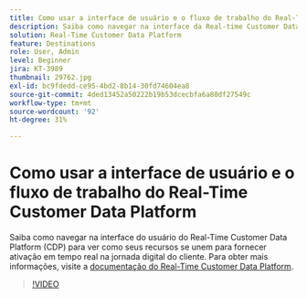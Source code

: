 ```yaml
---
title: Como usar a interface de usuário e o fluxo de trabalho do Real-Time Customer Data Platform
description: Saiba como navegar na interface da Real-time Customer Data Platform (CDP) para ver como seus recursos se unem para fornecer ativação em tempo real pela jornada digital do cliente.
solution: Real-Time Customer Data Platform
feature: Destinations
role: User, Admin
level: Beginner
jira: KT-3989
thumbnail: 29762.jpg
exl-id: bc9fdedd-ce95-4bd2-8b14-30fd74604ea8
source-git-commit: 4ded13452a50222b19b53dcecbfa6a80df27549c
workflow-type: tm+mt
source-wordcount: '92'
ht-degree: 31%

---
```


# Como usar a interface de usuário e o fluxo de trabalho do Real-Time Customer Data Platform

Saiba como navegar na interface do usuário do Real-Time Customer Data Platform (CDP) para ver como seus recursos se unem para fornecer ativação em tempo real na jornada digital do cliente. Para obter mais informações, visite a [documentação do Real-Time Customer Data Platform](https://experienceleague.adobe.com/docs/experience-platform/rtcdp/overview.html?lang=pt-BR).

>[!VIDEO](https://video.tv.adobe.com/v/37058?learn=on&enablevpops&captions=por_br)
